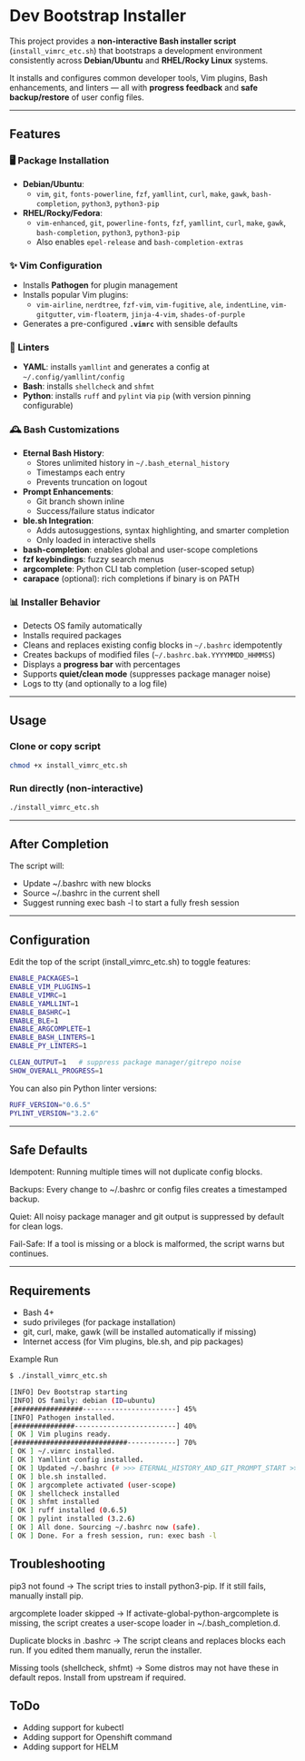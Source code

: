# Dev Bootstrap Installer

This project provides a **non-interactive Bash installer script** (`install_vimrc_etc.sh`) that bootstraps a development environment consistently across **Debian/Ubuntu** and **RHEL/Rocky Linux** systems.  

It installs and configures common developer tools, Vim plugins, Bash enhancements, and linters — all with **progress feedback** and **safe backup/restore** of user config files.

---

## Features

### 🖥️ Package Installation
- **Debian/Ubuntu**:
  - `vim`, `git`, `fonts-powerline`, `fzf`, `yamllint`, `curl`, `make`, `gawk`, `bash-completion`, `python3`, `python3-pip`
- **RHEL/Rocky/Fedora**:
  - `vim-enhanced`, `git`, `powerline-fonts`, `fzf`, `yamllint`, `curl`, `make`, `gawk`, `bash-completion`, `python3`, `python3-pip`
  - Also enables `epel-release` and `bash-completion-extras`

### ✨ Vim Configuration
- Installs **Pathogen** for plugin management
- Installs popular Vim plugins:
  - `vim-airline`, `nerdtree`, `fzf-vim`, `vim-fugitive`, `ale`, `indentLine`, `vim-gitgutter`, `vim-floaterm`, `jinja-4-vim`, `shades-of-purple`
- Generates a pre-configured **`.vimrc`** with sensible defaults

### 🧹 Linters
- **YAML**: installs `yamllint` and generates a config at `~/.config/yamllint/config`
- **Bash**: installs `shellcheck` and `shfmt`
- **Python**: installs `ruff` and `pylint` via `pip` (with version pinning configurable)

### 🕰️ Bash Customizations
- **Eternal Bash History**:
  - Stores unlimited history in `~/.bash_eternal_history`
  - Timestamps each entry
  - Prevents truncation on logout
- **Prompt Enhancements**:
  - Git branch shown inline
  - Success/failure status indicator
- **ble.sh Integration**:
  - Adds autosuggestions, syntax highlighting, and smarter completion
  - Only loaded in interactive shells
- **bash-completion**: enables global and user-scope completions
- **fzf keybindings**: fuzzy search menus
- **argcomplete**: Python CLI tab completion (user-scoped setup)
- **carapace** (optional): rich completions if binary is on PATH

### 📊 Installer Behavior
- Detects OS family automatically
- Installs required packages
- Cleans and replaces existing config blocks in `~/.bashrc` idempotently
- Creates backups of modified files (`~/.bashrc.bak.YYYYMMDD_HHMMSS`)
- Displays a **progress bar** with percentages
- Supports **quiet/clean mode** (suppresses package manager noise)
- Logs to tty (and optionally to a log file)

---

## Usage

### Clone or copy script
```bash
chmod +x install_vimrc_etc.sh
```

### Run directly (non-interactive)
```bash
./install_vimrc_etc.sh
```

---

## After Completion

The script will:

- Update ~/.bashrc with new blocks
- Source ~/.bashrc in the current shell
- Suggest running exec bash -l to start a fully fresh session

---

## Configuration

Edit the top of the script (install_vimrc_etc.sh) to toggle features:

```bash
ENABLE_PACKAGES=1
ENABLE_VIM_PLUGINS=1
ENABLE_VIMRC=1
ENABLE_YAMLLINT=1
ENABLE_BASHRC=1
ENABLE_BLE=1
ENABLE_ARGCOMPLETE=1
ENABLE_BASH_LINTERS=1
ENABLE_PY_LINTERS=1

CLEAN_OUTPUT=1   # suppress package manager/gitrepo noise
SHOW_OVERALL_PROGRESS=1
```

You can also pin Python linter versions:

```bash
RUFF_VERSION="0.6.5"
PYLINT_VERSION="3.2.6"
```
---

## Safe Defaults

Idempotent: Running multiple times will not duplicate config blocks.

Backups: Every change to ~/.bashrc or config files creates a timestamped backup.

Quiet: All noisy package manager and git output is suppressed by default for clean logs.

Fail-Safe: If a tool is missing or a block is malformed, the script warns but continues.

---

## Requirements

- Bash 4+
- sudo privileges (for package installation)
- git, curl, make, gawk (will be installed automatically if missing)
- Internet access (for Vim plugins, ble.sh, and pip packages)

Example Run
```bash
$ ./install_vimrc_etc.sh
```
```bash
[INFO] Dev Bootstrap starting
[INFO] OS family: debian (ID=ubuntu)
[#################-----------------------] 45%
[INFO] Pathogen installed.
[###############-------------------------] 40%
[ OK ] Vim plugins ready.
[############################------------] 70%
[ OK ] ~/.vimrc installed.
[ OK ] Yamllint config installed.
[ OK ] Updated ~/.bashrc (# >>> ETERNAL_HISTORY_AND_GIT_PROMPT_START >>>)
[ OK ] ble.sh installed.
[ OK ] argcomplete activated (user-scope)
[ OK ] shellcheck installed
[ OK ] shfmt installed
[ OK ] ruff installed (0.6.5)
[ OK ] pylint installed (3.2.6)
[ OK ] All done. Sourcing ~/.bashrc now (safe).
[ OK ] Done. For a fresh session, run: exec bash -l
```

## Troubleshooting

pip3 not found
→ The script tries to install python3-pip. If it still fails, manually install pip.

argcomplete loader skipped
→ If activate-global-python-argcomplete is missing, the script creates a user-scope loader in ~/.bash_completion.d.

Duplicate blocks in .bashrc
→ The script cleans and replaces blocks each run. If you edited them manually, rerun the installer.

Missing tools (shellcheck, shfmt)
→ Some distros may not have these in default repos. Install from upstream if required.

## ToDo

- Adding support for kubectl
- Adding support for Openshift command
- Adding support for HELM